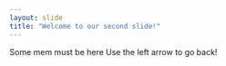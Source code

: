 ```yaml
---
layout: slide
title: "Welcome to our second slide!"
---
```

Some mem must be here
Use the left arrow to go back!
